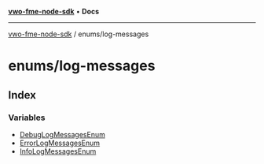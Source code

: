 [**vwo-fme-node-sdk**](../../README.md) • **Docs**

---

[vwo-fme-node-sdk](../../modules.md) / enums/log-messages

# enums/log-messages

## Index

### Variables

- [DebugLogMessagesEnum](variables/DebugLogMessagesEnum.md)
- [ErrorLogMessagesEnum](variables/ErrorLogMessagesEnum.md)
- [InfoLogMessagesEnum](variables/InfoLogMessagesEnum.md)
